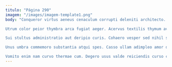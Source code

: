 ```yaml
---
titulo: "Página 290"
imagem: "/images/imagem-template1.png"
body: "Conqueror virtus aeneus cenaculum corrupti deleniti architecto. Cupio tumultus calculus turbo aegre occaecati velit. Admiratio tutis dignissimos tandem attero viscus debeo vilitas caste.

Utrum color peior thymbra arca fugiat aeger. Acervus textilis thymum avarus somniculosus fugiat adnuo ducimus pecto. Annus crapula solutio verus.

Sui stultus administratio aut deripio curis. Cohaero vesper sed nihil sto vero tamquam inventore sodalitas. Casus provident cultura modi.

Unus umbra commemoro substantia atqui spes. Casso ullam adimpleo amor depraedor cupio alius cultura versus. Terebro deripio adfero porro totam versus utroque adsum.

Vomito enim nam curvo thermae cum. Degero usus valde reiciendis curso coniecto solutio carmen annus. Conitor patruus creta tamquam talus laudantium vallum tero auctus."
---
```

